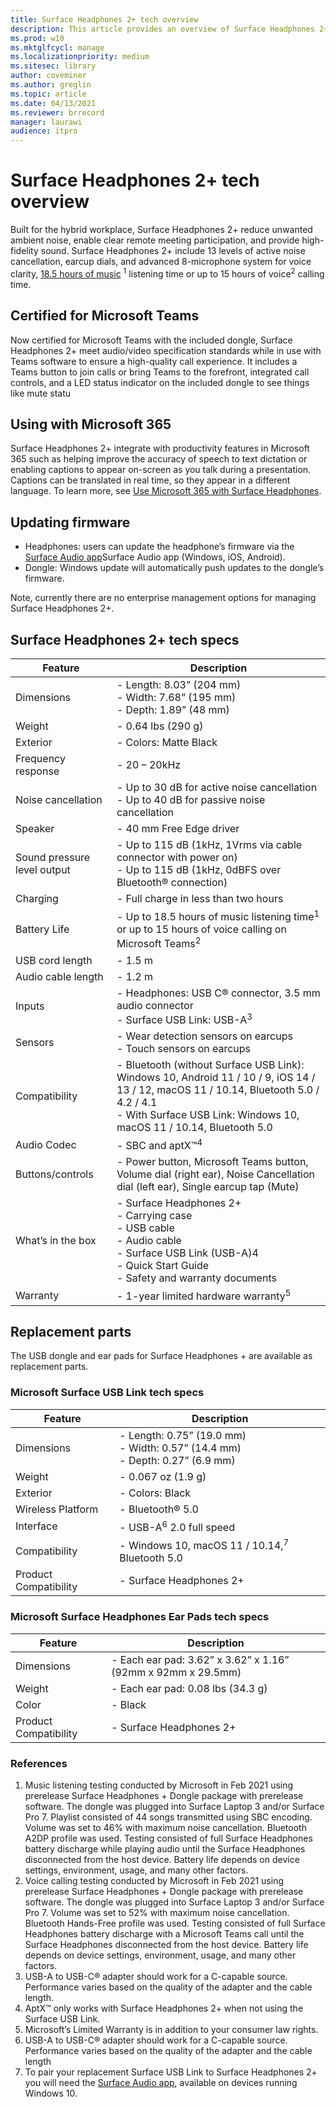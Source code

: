 ```yaml
---
title: Surface Headphones 2+ tech overview
description: This article provides an overview of Surface Headphones 2+ for Business
ms.prod: w10
ms.mktglfcycl: manage
ms.localizationpriority: medium
ms.sitesec: library
author: coveminer
ms.author: greglin
ms.topic: article
ms.date: 04/13/2021
ms.reviewer: brrecord
manager: laurawi
audience: itpro
---
```


# Surface Headphones 2+ tech overview

Built for the hybrid workplace, Surface Headphones 2+ reduce unwanted ambient noise, enable clear remote meeting participation, and provide high-fidelity sound. Surface Headphones 2+ include 13 levels of active noise cancellation, earcup dials, and advanced 8-microphone system for voice clarity, [18.5 hours of music](https://www.microsoft.com/en-us/surface/business/surface-headphones-2-plus) <sup>1</sup> listening time or up to 15 hours of voice<sup>2</sup> calling time. 
 
## Certified for Microsoft Teams

Now certified for Microsoft Teams with the included dongle, Surface Headphones 2+ meet audio/video specification standards while in use with Teams software to ensure a high-quality call experience. It includes a Teams button to join calls or bring Teams to the forefront, integrated call controls, and a LED status indicator on the included dongle to see things like mute statu
 
## Using with Microsoft 365

Surface Headphones 2+ integrate with productivity features in Microsoft 365 such as helping improve the accuracy of speech to text dictation or enabling captions to appear on-screen as you talk during a presentation. Captions can be translated in real time, so they appear in a different language. To learn more, see [Use Microsoft 365 with Surface Headphones](https://support.microsoft.com/surface/use-microsoft-365-with-surface-headphones-917d98c2-7495-a6cf-97f8-e1b594e8ce7c).
 

## Updating firmware

- Headphones: users can update the headphone’s firmware via the [Surface Audio app](https://www.microsoft.com/p/surface-audio/9nxjnfwnvm8d?)Surface Audio app (Windows, iOS, Android).
- Dongle: Windows update will automatically push updates to the dongle’s firmware. 

Note, currently there are no enterprise management options for managing Surface Headphones 2+.

## Surface Headphones 2+ tech specs

| Feature                     | Description                                                                                                                                                                                                     |
| --------------------------- | --------------------------------------------------------------------------------------------------------------------------------------------------------------------------------------------------------------- |
| Dimensions                  | - Length: 8.03” (204 mm) <br>- Width: 7.68” (195 mm) <br>- Depth: 1.89” (48 mm)                                                                                                                                 |
| Weight                      | - 0.64 lbs (290 g)                                                                                                                                                                                              |
| Exterior                    | - Colors: Matte Black                                                                                                                                                                                           |
| Frequency response          | - 20 – 20kHz                                                                                                                                                                                                    |
| Noise cancellation          | - Up to 30 dB for active noise cancellation<br>- Up to 40 dB for passive noise cancellation                                                                                                                     |
| Speaker                     | - 40 mm Free Edge driver                                                                                                                                                                                        |
| Sound pressure level output | - Up to 115 dB (1kHz, 1Vrms via cable connector with power on)<br>- Up to 115 dB (1kHz, 0dBFS over Bluetooth® connection)                                                                                       |
| Charging                    | - Full charge in less than two hours                                                                                                                                                                            |
| Battery Life                | - Up to 18.5 hours of music listening time<sup>1</sup> or up to 15 hours of voice calling on Microsoft Teams<sup>2</sup>                                                                                                |
| USB cord length             | - 1.5 m                                                                                                                                                                                                         |
| Audio cable length          | - 1.2 m                                                                                                                                                                                                         |
| Inputs                      | - Headphones: USB C® connector, 3.5 mm audio connector<br>- Surface USB Link: USB-A<sup>3</sup>                                                                                                                     |
| Sensors                     | - Wear detection sensors on earcups<br>- Touch sensors on earcups                                                                                                                                               |
| Compatibility               | - Bluetooth (without Surface USB Link):  Windows 10, Android 11 / 10 / 9, iOS 14 / 13 / 12, macOS 11 / 10.14, Bluetooth 5.0 / 4.2 / 4.1<br>- With Surface USB Link: Windows 10, macOS 11 / 10.14, Bluetooth 5.0 |
| Audio Codec       | - SBC and aptX™<sup>4</sup>                                                                                                                                             |
| Buttons/controls  | - Power button, Microsoft Teams button, Volume dial (right ear), Noise Cancellation dial (left ear), Single earcup tap (Mute)                                       |
| What’s in the box | - Surface Headphones 2+<br>- Carrying case<br>- USB cable<br>- Audio cable<br>- Surface USB Link (USB-A)4<br>- Quick Start Guide<br>- Safety and warranty documents |
| Warranty          | - 1-year limited hardware warranty<sup>5</sup>                                                                                                                          |

## Replacement parts

The USB dongle and ear pads for Surface Headphones + are available as replacement parts.
 
### Microsoft Surface USB Link tech specs

| Feature               | Description                                                                        |
| --------------------- | ---------------------------------------------------------------------------------- |
| Dimensions            | - Length: 0.75” (19.0 mm) <br>- Width: 0.57” (14.4 mm) <br>- Depth: 0.27” (6.9 mm) |
| Weight                | - 0.067 oz (1.9 g)                                                                 |
| Exterior              | - Colors: Black                                                                    |
| Wireless Platform     | - Bluetooth® 5.0                                                                   |
| Interface             | - USB-A<sup>6</sup> 2.0 full speed                                                     |
| Compatibility         | - Windows 10, macOS 11 / 10.14,<sup>7</sup> Bluetooth 5.0                              |
| Product Compatibility | - Surface Headphones 2+                                                            |

### Microsoft Surface Headphones Ear Pads tech specs

| Feature               | Description                                                  |
| --------------------- | ------------------------------------------------------------ |
| Dimensions            | - Each ear pad: 3.62” x 3.62” x 1.16” (92mm x 92mm x 29.5mm) |
| Weight                | - Each ear pad: 0.08 lbs (34.3 g)                            |
| Color                 | - Black                                                      |
| Product Compatibility | - Surface Headphones 2+                                      |

### References

1. Music listening testing conducted by Microsoft in Feb 2021 using prerelease Surface Headphones + Dongle package with prerelease software. The dongle was plugged into Surface Laptop 3 and/or Surface Pro 7. Playlist consisted of 44 songs transmitted using SBC encoding. Volume was set to 46% with maximum noise cancellation. Bluetooth A2DP profile was used. Testing consisted of full Surface Headphones battery discharge while playing audio until the Surface Headphones disconnected from the host device. Battery life depends on device settings, environment, usage, and many other factors.
2. Voice calling testing conducted by Microsoft in Feb 2021 using prerelease Surface Headphones + Dongle package with prerelease software. The dongle was plugged into Surface Laptop 3 and/or Surface Pro 7. Volume was set to 52% with maximum noise cancellation. Bluetooth Hands-Free profile was used. Testing consisted of full Surface Headphones battery discharge with a Microsoft Teams call until the Surface Headphones disconnected from the host device. Battery life depends on device settings, environment, usage, and many other factors.
3. USB-A to USB-C® adapter should work for a C-capable source. Performance varies based on the quality of the adapter and the cable length.
4. AptX™ only works with Surface Headphones 2+ when not using the Surface USB Link.
5. Microsoft’s Limited Warranty is in addition to your consumer law rights.
6. USB-A to USB-C® adapter should work for a C-capable source. Performance varies based on the quality of the adapter and the cable length
7. To pair your replacement Surface USB Link to Surface Headphones 2+ you will need the [Surface Audio app](https://www.microsoft.com/p/surface-audio/9nxjnfwnvm8d?), available on devices running Windows 10. 

